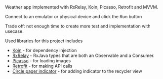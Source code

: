 Weather app implemented with RxRelay, Koin, Picasso, Retrofit and MVVM.

Connect to an emulator or physical device and click the Run button

Trade off: not enough time to create more test and implementation with usecase.

Used libraries for this project includes

- [Koin] - for dependency injection
- [RxRelay] - RxJava types that are both an Observable and a Consumer.
- [Picasso] - for loading images
- [Retrofit] - for making API calls
- [Circle pager indicator] - for adding indicator to the recycler view

[Koin]: <https://insert-koin.io/>

[RxRelay]: <https://github.com/JakeWharton/RxRelay/>

[Picasso]: <https://square.github.io/picasso/>

[Retrofit]: <https://square.github.io/retrofit/>

[Circle pager indicator]: <https://stackoverflow.com/a/64557373/>